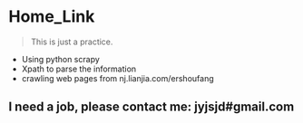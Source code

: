 # Home_Link


> This is just a practice. 


* Using python scrapy 
* Xpath to parse the information
* crawling web pages from nj.lianjia.com/ershoufang


## I need a job, please contact me: jyjsjd#gmail.com 